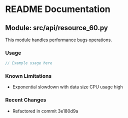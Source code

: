 # README Documentation

## Module: src/api/resource_60.py

This module handles performance bugs operations.

### Usage

```java
// Example usage here
```

### Known Limitations

- Exponential slowdown with data size CPU usage high

### Recent Changes

- Refactored in commit 3e180d9a
